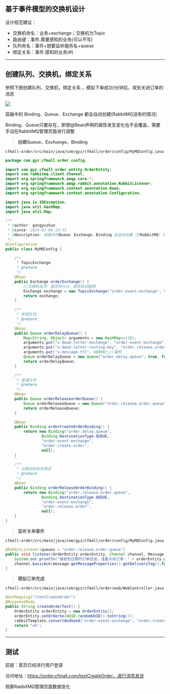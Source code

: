 ## 基于事件模型的交换机设计

设计规范建议：

- 交换机命名：业务+exchange；交换机为Topic
- 路由键：事件.需要感知的业务(可以不写)
- 队列命名：事件+想要监听服务名+queue
- 绑定关系：事件.感知的业务(#)

---

## 创建队列、交换机，绑定关系

参照下图创建队列、交换机，绑定关系 ，模拟下单成功1分钟后，收到关闭订单的消息

![](https://cfmall-hello.oss-cn-beijing.aliyuncs.com/img/202402/4a5b4b6074422622.png#id=ZL8Kl&originHeight=387&originWidth=890&originalType=binary&ratio=1&rotation=0&showTitle=false&status=done&style=none&title=)

容器中的 Binding、Queue、Exchange 都会自动创建(RabbitMQ没有的情况)

Binding、Queue只要存在，即使@Bean声明的属性发生变化也不会覆盖，需要手动在RabbitMQ管理页面进行调整

> **创建Queue、Exchange、Binding**


`cfmall-order/src/main/java/com/gyz/cfmall/order/config/MyMQConfig.java`

```java
package com.gyz.cfmall.order.config;

import com.gyz.cfmall.order.entity.OrderEntity;
import com.rabbitmq.client.Channel;
import org.springframework.amqp.core.*;
import org.springframework.amqp.rabbit.annotation.RabbitListener;
import org.springframework.context.annotation.Bean;
import org.springframework.context.annotation.Configuration;

import java.io.IOException;
import java.util.HashMap;
import java.util.Map;

/**
 * @author: gongyuzhuo
 * @since: 2024-02-06 14:33
 * @description: 容器中的Queue、Exchange、Binding 会自动创建（在RabbitMQ）不存在的情况下
 */
@Configuration
public class MyMQConfig {

    /**
     * TopicExchange
     * @return
     */
    @Bean
    public Exchange orderExchange() {
        //交换机名字、是否持久化、是否自动删除
        Exchange exchange = new TopicExchange("order-event-exchange", true, false);
        return exchange;
    }

    /**
     * 死信队列
     * @return
     */
    @Bean
    public Queue orderDelayQueue() {
        Map<String, Object> arguments = new HashMap<>(16);
        arguments.put("x-dead-letter-exchange", "order-event-exchange");
        arguments.put("x-dead-letter-routing-key", "order.release.order");
        arguments.put("x-message-ttl", 60000);//毫秒
        Queue orderDelayQueue = new Queue("order.delay.queue", true, false, false, arguments);
        return orderDelayQueue;
    }

    /**
     * 普通队列
     * @return
     */
    @Bean
    public Queue orderReleaseorderQueue() {
        Queue orderReleaseQueue = new Queue("order.release.order.queue", true, false, false);
        return orderReleaseQueue;
    }

    @Bean
    public Binding orderCreateOrderBinding() {
        return new Binding("order.delay.queue",
                Binding.DestinationType.QUEUE,
                "order-event-exchange",
                "order.create.order",
                null);
    }

    /**
     * 交换机和队列绑定
     * @return
     */
    @Bean
    public Binding orderReleaseOrderBinding() {
        return new Binding("order.release.order.queue",
                Binding.DestinationType.QUEUE,
                "order-event-exchange",
                "order.release.order",
                null);
    }
}
```

> **监听关单事件**


`cfmall-order/src/main/java/com/gyz/cfmall/order/config/MyMQConfig.java`

```java
@RabbitListener(queues = "order.release.order.queue")
public void listener(OrderEntity orderEntity, Channel channel, Message message) throws IOException {
    System.out.println("接收到过期的订单信息，准备关闭订单：" + orderEntity.getOrderSn());
    channel.basicAck(message.getMessageProperties().getDeliveryTag(),false);
}
```

> **模拟订单完成**


`cfmall-order/src/main/java/com/gyz/cfmall/order/web/WebController.java`

```java
@GetMapping("/testCreateOrder")
@ResponseBody
public String createOrderTest() {
    OrderEntity orderEntity = new OrderEntity();
    orderEntity.setOrderSn(UUID.randomUUID().toString());
    rabbitTemplate.convertAndSend("order-event-exchange", "order.create.order", orderEntity);
    return "ok";
}
```

---

## 测试

前提：首页已经进行用户登录

访问地址：https://order.cfmall.com/testCreateOrder，进行消息发送

观察RabbitMQ管理页面数据变化
